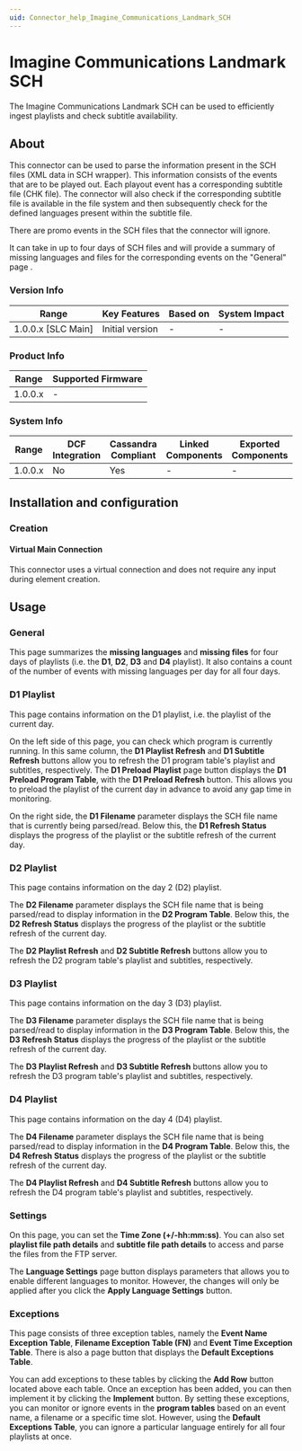 ```yaml
---
uid: Connector_help_Imagine_Communications_Landmark_SCH
---
```


# Imagine Communications Landmark SCH

The Imagine Communications Landmark SCH can be used to efficiently ingest playlists and check subtitle availability.

## About

This connector can be used to parse the information present in the SCH files (XML data in SCH wrapper). This information consists of the events that are to be played out. Each playout event has a corresponding subtitle file (CHK file). The connector will also check if the corresponding subtitle file is available in the file system and then subsequently check for the defined languages present within the subtitle file.

There are promo events in the SCH files that the connector will ignore.

It can take in up to four days of SCH files and will provide a summary of missing languages and files for the corresponding events on the "General" page .

### Version Info

| Range                | Key Features     | Based on     | System Impact     |
|----------------------|------------------|--------------|-------------------|
| 1.0.0.x [SLC Main]   | Initial version  | -            | -                 |

### Product Info

| Range     | Supported Firmware     |
|-----------|------------------------|
| 1.0.0.x   | -                      |

### System Info

| Range     | DCF Integration     | Cassandra Compliant     | Linked Components     | Exported Components     |
|-----------|---------------------|-------------------------|-----------------------|-------------------------|
| 1.0.0.x   | No                  | Yes                     | -                     | -                       |

## Installation and configuration

### Creation

#### Virtual Main Connection

This connector uses a virtual connection and does not require any input during element creation.

## Usage

### General

This page summarizes the **missing languages** and **missing files** for four days of playlists (i.e. the **D1**, **D2**, **D3** and **D4** playlist). It also contains a count of the number of events with missing languages per day for all four days.

### D1 Playlist

This page contains information on the D1 playlist, i.e. the playlist of the current day.

On the left side of this page, you can check which program is currently running. In this same column, the **D1 Playlist Refresh** and **D1 Subtitle Refresh** buttons allow you to refresh the D1 program table's playlist and subtitles, respectively. The **D1 Preload Playlist** page button displays the **D1 Preload Program Table**, with the **D1 Preload Refresh** button. This allows you to preload the playlist of the current day in advance to avoid any gap time in monitoring.

On the right side, the **D1 Filename** parameter displays the SCH file name that is currently being parsed/read. Below this, the **D1 Refresh Status** displays the progress of the playlist or the subtitle refresh of the current day.

### D2 Playlist

This page contains information on the day 2 (D2) playlist.

The **D2 Filename** parameter displays the SCH file name that is being parsed/read to display information in the **D2 Program Table**. Below this, the **D2 Refresh Status** displays the progress of the playlist or the subtitle refresh of the current day.

The **D2 Playlist Refresh** and **D2 Subtitle Refresh** buttons allow you to refresh the D2 program table's playlist and subtitles, respectively.

### D3 Playlist

This page contains information on the day 3 (D3) playlist.

The **D3 Filename** parameter displays the SCH file name that is being parsed/read to display information in the **D3 Program Table**. Below this, the **D3 Refresh Status** displays the progress of the playlist or the subtitle refresh of the current day.

The **D3 Playlist Refresh** and **D3 Subtitle Refresh** buttons allow you to refresh the D3 program table's playlist and subtitles, respectively.

### D4 Playlist

This page contains information on the day 4 (D4) playlist.

The **D4 Filename** parameter displays the SCH file name that is being parsed/read to display information in the **D4 Program Table**. Below this, the **D4 Refresh Status** displays the progress of the playlist or the subtitle refresh of the current day.

The **D4 Playlist Refresh** and **D4 Subtitle Refresh** buttons allow you to refresh the D4 program table's playlist and subtitles, respectively.

### Settings

On this page, you can set the **Time Zone (+/-hh:mm:ss)**. You can also set **playlist file path details** and **subtitle file path details** to access and parse the files from the FTP server.

The **Language Settings** page button displays parameters that allows you to enable different languages to monitor. However, the changes will only be applied after you click the **Apply Language Settings** button.

### Exceptions

This page consists of three exception tables, namely the **Event Name Exception Table**, **Filename Exception Table (FN)** and **Event Time Exception Table**. There is also a page button that displays the **Default Exceptions Table**.

You can add exceptions to these tables by clicking the **Add Row** button located above each table. Once an exception has been added, you can then implement it by clicking the **Implement** button. By setting these exceptions, you can monitor or ignore events in the **program tables** based on an event name, a filename or a specific time slot. However, using the **Default Exceptions Table**, you can ignore a particular language entirely for all four playlists at once.
